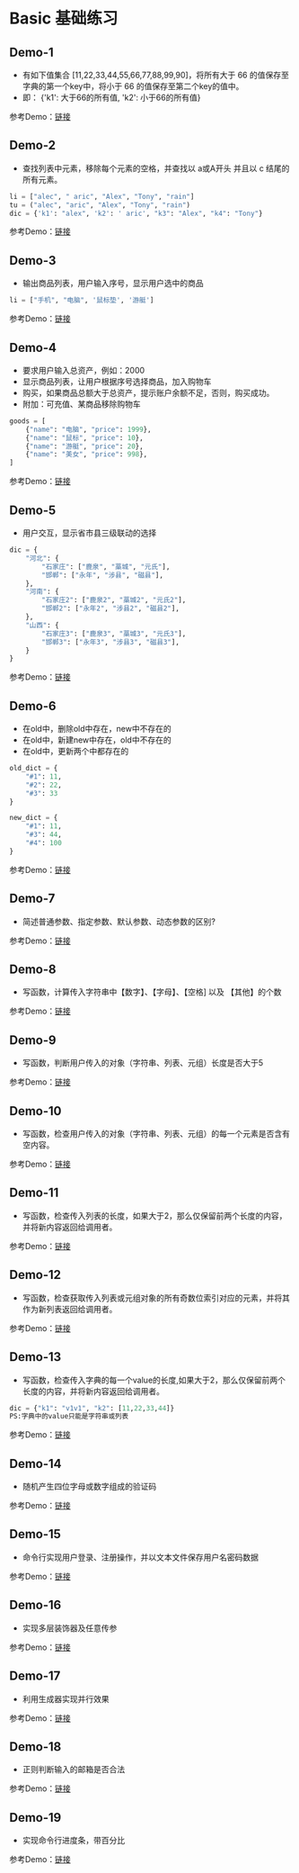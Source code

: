 # Basic 基础练习

## Demo-1

* 有如下值集合 [11,22,33,44,55,66,77,88,99,90]，将所有大于 66 的值保存至字典的第一个key中，将小于 66 的值保存至第二个key的值中。
* 即： {'k1': 大于66的所有值, 'k2': 小于66的所有值}

 参考Demo：[链接](https://github.com/mgss/python-demo/blob/master/example/basic/demo1.py)

## Demo-2

* 查找列表中元素，移除每个元素的空格，并查找以 a或A开头 并且以 c 结尾的所有元素。

```python
li = ["alec", " aric", "Alex", "Tony", "rain"]
tu = ("alec", "aric", "Alex", "Tony", "rain")
dic = {'k1': "alex", 'k2': ' aric', "k3": "Alex", "k4": "Tony"}
```

 参考Demo：[链接](https://github.com/mgss/python-demo/blob/master/example/basic/demo2.py)


## Demo-3

* 输出商品列表，用户输入序号，显示用户选中的商品

```python
li = ["手机", "电脑", '鼠标垫', '游艇']
```

 参考Demo：[链接](https://github.com/mgss/python-demo/blob/master/example/basic/demo3.py)


## Demo-4

* 要求用户输入总资产，例如：2000
* 显示商品列表，让用户根据序号选择商品，加入购物车
* 购买，如果商品总额大于总资产，提示账户余额不足，否则，购买成功。
* 附加：可充值、某商品移除购物车

```python
goods = [
    {"name": "电脑", "price": 1999},
    {"name": "鼠标", "price": 10},
    {"name": "游艇", "price": 20},
    {"name": "美女", "price": 998},
]
```

 参考Demo：[链接](https://github.com/mgss/python-demo/blob/master/example/basic/demo4.py)


## Demo-5

* 用户交互，显示省市县三级联动的选择

```python
dic = {
    "河北": {
        "石家庄": ["鹿泉", "藁城", "元氏"],
        "邯郸": ["永年", "涉县", "磁县"],
    },
    "河南": {
        "石家庄2": ["鹿泉2", "藁城2", "元氏2"],
        "邯郸2": ["永年2", "涉县2", "磁县2"],
    },
    "山西": {
        "石家庄3": ["鹿泉3", "藁城3", "元氏3"],
        "邯郸3": ["永年3", "涉县3", "磁县3"],
    }
}
```

 参考Demo：[链接](https://github.com/mgss/python-demo/blob/master/example/basic/demo5.py)

 ## Demo-6

* 在old中，删除old中存在，new中不存在的
* 在old中，新建new中存在，old中不存在的
* 在old中，更新两个中都存在的

```python
old_dict = {
    "#1": 11,
    "#2": 22,
    "#3": 33
}

new_dict = {
    "#1": 11,
    "#3": 44,
    "#4": 100
}
```

 参考Demo：[链接](https://github.com/mgss/python-demo/blob/master/example/basic/demo6.py)

 ## Demo-7

* 简述普通参数、指定参数、默认参数、动态参数的区别?


 参考Demo：[链接](https://github.com/mgss/python-demo/blob/master/example/basic/demo7.py)

 ## Demo-8

* 写函数，计算传入字符串中【数字】、【字母】、【空格] 以及 【其他】的个数


 参考Demo：[链接](https://github.com/mgss/python-demo/blob/master/example/basic/demo8.py)

 ## Demo-9

* 写函数，判断用户传入的对象（字符串、列表、元组）长度是否大于5


 参考Demo：[链接](https://github.com/mgss/python-demo/blob/master/example/basic/demo9.py)

 ## Demo-10

* 写函数，检查用户传入的对象（字符串、列表、元组）的每一个元素是否含有空内容。


 参考Demo：[链接](https://github.com/mgss/python-demo/blob/master/example/basic/demo10.py)

 ## Demo-11

* 写函数，检查传入列表的长度，如果大于2，那么仅保留前两个长度的内容，并将新内容返回给调用者。

 参考Demo：[链接](https://github.com/mgss/python-demo/blob/master/example/basic/demo11.py)

 ## Demo-12

* 写函数，检查获取传入列表或元组对象的所有奇数位索引对应的元素，并将其作为新列表返回给调用者。

 参考Demo：[链接](https://github.com/mgss/python-demo/blob/master/example/basic/demo12.py)

 ## Demo-13

* 写函数，检查传入字典的每一个value的长度,如果大于2，那么仅保留前两个长度的内容，并将新内容返回给调用者。

```python
dic = {"k1": "v1v1", "k2": [11,22,33,44]}
PS:字典中的value只能是字符串或列表
```

 参考Demo：[链接](https://github.com/mgss/python-demo/blob/master/example/basic/demo13.py)


 ## Demo-14

 * 随机产生四位字母或数字组成的验证码

 参考Demo：[链接](https://github.com/mgss/python-demo/blob/master/example/basic/demo14.py)

 ## Demo-15

 * 命令行实现用户登录、注册操作，并以文本文件保存用户名密码数据

 参考Demo：[链接](https://github.com/mgss/python-demo/blob/master/example/basic/demo15/user.py)

 ## Demo-16

 * 实现多层装饰器及任意传参

 参考Demo：[链接](https://github.com/mgss/python-demo/blob/master/example/basic/demo16.py)

 ## Demo-17

 * 利用生成器实现并行效果

 参考Demo：[链接](https://github.com/mgss/python-demo/blob/master/example/basic/demo17.py)

 ## Demo-18

 * 正则判断输入的邮箱是否合法

 参考Demo：[链接](https://github.com/mgss/python-demo/blob/master/example/basic/demo18.py)

 ## Demo-19

 * 实现命令行进度条，带百分比

 参考Demo：[链接](https://github.com/mgss/python-demo/blob/master/example/basic/demo19.py)
